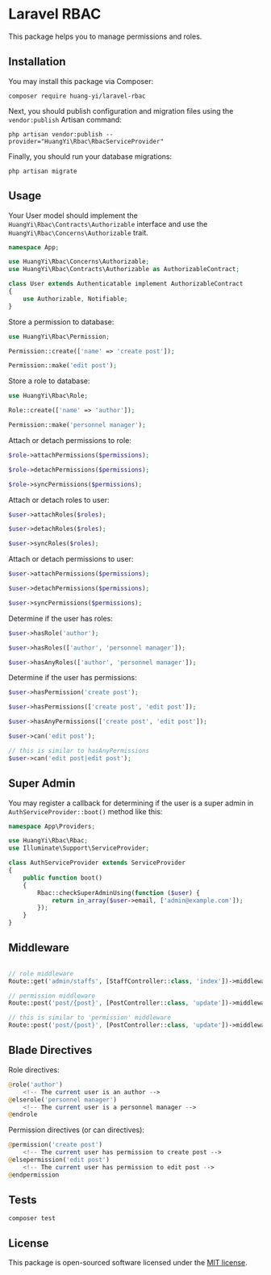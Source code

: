 # Laravel RBAC

This package helps you to manage permissions and roles.

## Installation

You may install this package via Composer:

```shell
composer require huang-yi/laravel-rbac
```

Next, you should publish configuration and migration files using the `vendor:publish` Artisan command:

```shell
php artisan vendor:publish --provider="HuangYi\Rbac\RbacServiceProvider"
```

Finally, you should run your database migrations:

```shell
php artisan migrate
```

## Usage

Your User model should implement the `HuangYi\Rbac\Contracts\Authorizable` interface and use the `HuangYi\Rbac\Concerns\Authorizable` trait.

```php
namespace App;

use HuangYi\Rbac\Concerns\Authorizable;
use HuangYi\Rbac\Contracts\Authorizable as AuthorizableContract;

class User extends Authenticatable implement AuthorizableContract
{
    use Authorizable, Notifiable;
}
```

Store a permission to database:

```php
use HuangYi\Rbac\Permission;

Permission::create(['name' => 'create post']);

Permission::make('edit post');
```

Store a role to database:

```php
use HuangYi\Rbac\Role;

Role::create(['name' => 'author']);

Permission::make('personnel manager');
```

Attach or detach permissions to role:

```php
$role->attachPermissions($permissions);

$role->detachPermissions($permissions);

$role->syncPermissions($permissions);
```

Attach or detach roles to user:

```php
$user->attachRoles($roles);

$user->detachRoles($roles);

$user->syncRoles($roles);
```

Attach or detach permissions to user:

```php
$user->attachPermissions($permissions);

$user->detachPermissions($permissions);

$user->syncPermissions($permissions);
```

Determine if the user has roles:

```php
$user->hasRole('author');

$user->hasRoles(['author', 'personnel manager']);

$user->hasAnyRoles(['author', 'personnel manager']);
```

Determine if the user has permissions:

```php
$user->hasPermission('create post');

$user->hasPermissions(['create post', 'edit post']);

$user->hasAnyPermissions(['create post', 'edit post']);

$user->can('edit post');

// this is similar to hasAnyPermissions
$user->can('edit post|edit post');
```

## Super Admin

You may register a callback for determining if the user is a super admin in `AuthServiceProvider::boot()` method like this:

```php
namespace App\Providers;

use HuangYi\Rbac\Rbac;
use Illuminate\Support\ServiceProvider;

class AuthServiceProvider extends ServiceProvider
{
    public function boot()
    {
        Rbac::checkSuperAdminUsing(function ($user) {
            return in_array($user->email, ['admin@example.com']);
        });
    }
}


```

## Middleware

```php

// role middleware
Route::get('admin/staffs', [StaffController::class, 'index'])->middleware('role:personnel manager|vice president');

// permission middleware
Route::post('post/{post}', [PostController::class, 'update'])->middleware('permission:create post|edit post');

// this is similar to 'permission' middleware
Route::post('post/{post}', [PostController::class, 'update'])->middleware('can:create post|edit post');

```

## Blade Directives

Role directives:

```php
@role('author')
    <!-- The current user is an author -->
@elserole('personnel manager')
    <!-- The current user is a personnel manager -->
@endrole
```

Permission directives (or can directives):

```php
@permission('create post')
    <!-- The current user has permission to create post -->
@elsepermission('edit post')
    <!-- The current user has permission to edit post -->
@endpermission
```

## Tests

```shell
composer test
```

## License

This package is open-sourced software licensed under the [MIT license](LICENSE).

